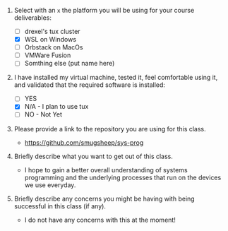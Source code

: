 1. Select with an `x` the platform you will be using for your course deliverables:

    - [ ] drexel's tux cluster
    - [x] WSL on Windows
    - [ ] Orbstack on MacOs
    - [ ] VMWare Fusion
    - [ ] Somthing else (put name here)

2. I have installed my virtual machine, tested it, feel comfortable using it, and validated that the required software is installed:

    - [ ] YES
    - [x] N/A - I plan to use tux
    - [ ] NO - Not Yet

3. Please provide a link to the repository you are using for this class.

    - https://github.com/smugsheep/sys-prog

4. Briefly describe what you want to get out of this class.

    - I hope to gain a better overall understanding of systems programming and the underlying processes that run on the devices we use everyday.

5. Briefly describe any concerns you might be having with being successful in this class (if any).

    - I do not have any concerns with this at the moment!